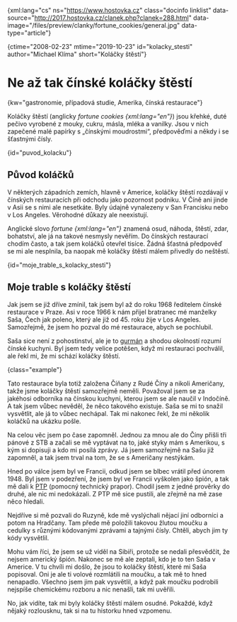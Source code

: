 
{xml:lang="cs" ns="https://www.hostovka.cz" class="docinfo linklist" data-source="http://2017.hostovka.cz/clanek.php?clanek=288.html" data-image="/files/preview/clanky/fortune_cookies/general.jpg" data-type="article"}

{ctime="2008-02-23" mtime="2019-10-23" id="kolacky_stesti" author="Michael Klíma" short="Koláčky štěstí"}

# Ne až tak čínské koláčky štěstí

<!-- generated attribute kw by user_udpatekw.sh on 2020-04-21, do not edit -->

{kw="gastronomie, případová studie, Amerika, čínská restaurace"}

Koláčky štěstí (anglicky _fortune cookies {xml:lang="en"}_) jsou křehké, duté pečivo vyrobené z mouky, cukru, másla, mléka a vanilky. Jsou v nich zapečené malé papírky s „čínskými moudrostmi“, předpověďmi a někdy i se šťastnými čísly.

{id="puvod_kolacku"}

## Původ koláčků

V některých západních zemích, hlavně v Americe, koláčky štěstí rozdávají v čínských restauracích při odchodu jako pozornost podniku. V Číně ani jinde v Asii se s nimi ale nesetkáte. Byly údajně vynalezeny v San Francisku nebo v Los Angeles. Věrohodné důkazy ale neexistují.

Anglické slovo _fortune {xml:lang="en"}_ znamená osud, náhoda, štěstí, zdar, bohatství, ale já na takové nesmysly nevěřím. Do čínských restaurací chodím často, a tak jsem koláčků otevřel tisíce. Žádná šťastná předpověď se mi ale nesplnila, ba naopak mě koláčky štěstí málem přivedly do neštěstí.

{id="moje\_trable\_s\_kolacky\_stesti"}

## Moje trable s koláčky štěstí

Jak jsem se již dříve zmínil, tak jsem byl až do roku 1968 ředitelem čínské restaurace v Praze. Asi v roce 1966 k nám přijel bratranec mé manželky Saša, Čech jak poleno, který ale již od 45. roku žije v Los Angeles. Samozřejmě, že jsem ho pozval do mé restaurace, abych se pochlubil.

Saša sice není z pohostinství, ale je to [gurmán][1] a shodou okolností rozumí čínské kuchyni. Byl jsem tedy velice potěšen, když mi restauraci pochválil, ale řekl mi, že mi schází koláčky štěstí.

{class="example"}

Tato restaurace byla totiž založena Číňany z Rudé Číny a nikoli Američany, takže jsme koláčky štěstí samozřejmě neměli. Považoval jsem se za jakéhosi odborníka na čínskou kuchyni, kterou jsem se ale naučil v Indočíně. A tak jsem vůbec nevěděl, že něco takového existuje. Saša se mi to snažil vysvětlit, ale já to vůbec nechápal. Tak mi nakonec řekl, že mi několik koláčků na ukázku pošle.

Na celou věc jsem po čase zapomněl. Jednou za mnou ale do Číny přišli tři pánové z STB a začali se mě vyptávat na to, jaké styky mám s Amerikou, s kým si dopisuji a kdo mi posílá zprávy. Já jsem samozřejmě na Sašu již zapomněl, a tak jsem trval na tom, že se s Američany nestýkám.

Hned po válce jsem byl ve Francii, odkud jsem se blbec vrátil před únorem 1948. Byl jsem v podezření, že jsem byl ve Francii vyškolen jako špión, a tak mě dali k [PTP][2] (pomocný technický prapor). Chodil jsem z jedné prověrky do druhé, ale nic mi nedokázali. Z PTP mě sice pustili, ale zřejmě na mě zase něco hledali.

Nejdříve si mě pozvali do Ruzyně, kde mě vyslýchali nějací jiní odborníci a potom na Hradčany. Tam přede mě položili takovou žlutou moučku a cedulky s různými kódovanými zprávami a tajnými čísly. Chtěli, abych jim ty kódy vysvětlil.

Mohu vám říci, že jsem se už viděl na Sibiři, protože se nedali přesvědčit, že nejsem americký špión. Nakonec se mě ale zeptali, kdo je to ten Saša v Americe. V tu chvíli mi došlo, že jsou to koláčky štěstí, které mi Saša popisoval. Oni je ale ti volové rozmlátili na moučku, a tak mě to hned nenapadlo. Všechno jsem jim pak vysvětlil, a když pak moučku podrobili nejspíše chemickému rozboru a nic nenašli, tak mi uvěřili.

No, jak vidíte, tak mi byly koláčky štěstí málem osudné. Pokaždé, když nějaký rozlousknu, tak si na tu historku hned vzpomenu.

 [1]: /gastronomove#gurman
 [2]: http://www.totalita.cz/vysvetlivky/ptp.php

